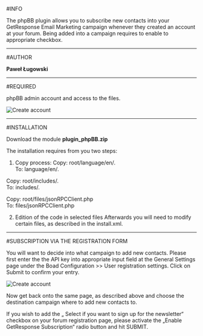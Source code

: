 #INFO

The phpBB plugin allows you to subscribe new contacts into your GetResponse Email Marketing campaign whenever they created an account at your forum. Being added into a campaign requires to enable to appropriate checkbox.

---

#AUTHOR

**Paweł Ługowski**

---

#REQUIRED

phpBB admin account and access to the files.

![Create account](https://dl.dropboxusercontent.com/u/21062041/phpBB2.png)

---

#INSTALLATION

Download the module **plugin_phpBB.zip**

The installation requires from you two steps:

1. Copy process:
Copy: root/language/en/*.*         
To: language/en/*.*      

Copy: root/includes/*.*         
To: includes/*.*      

Copy: root/files/jsonRPCClient.php         
To: files/jsonRPCClient.php

2. Edition of the code in selected files
Afterwards you will need to modify certain files, as described in the install.xml.

---

#SUBSCRIPTION VIA THE REGISTRATION FORM

You will want to decide into what campaign to add new contacts. Please first enter the the API key into appropriate input field at the General Settings page under the Boad Configuration >> User registration settings. Click on Submit to confirm your entry.

![Create account](https://dl.dropboxusercontent.com/u/21062041/phpBB2.png)

Now get back onto the same page, as described above and choose the destination campaign where to add new contacts to.

If you wish to add the „ Select if you want to sign up for the newsletter“ checkbox on your forum registration page, please activate the „Enable GetResponse Subscription“ radio button and hit SUBMIT.

